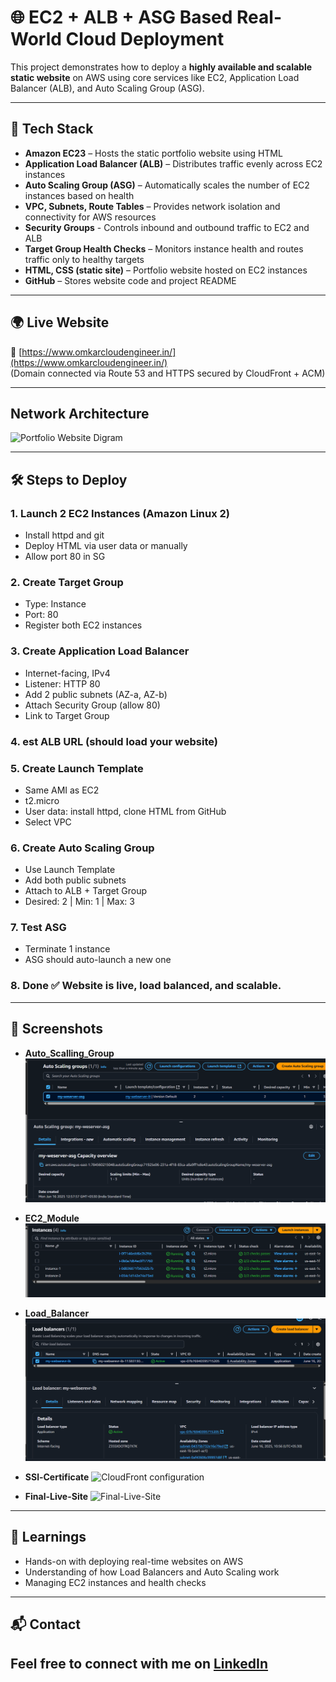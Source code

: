 # 🌐 EC2 + ALB + ASG Based Real-World Cloud Deployment

This project demonstrates how to deploy a **highly available and scalable static website** on AWS using core services like EC2, Application Load Balancer (ALB), and Auto Scaling Group (ASG).

---

## 🚀 Tech Stack

- **Amazon EC23** – Hosts the static portfolio website using HTML
- **Application Load Balancer (ALB)** –  Distributes traffic evenly across EC2 instances 
- **Auto Scaling Group (ASG)** – Automatically scales the number of EC2 instances based on health
- **VPC, Subnets, Route Tables** – Provides network isolation and connectivity for AWS resources
- **Security Groups** - Controls inbound and outbound traffic to EC2 and ALB    
- **Target Group Health Checks** –  Monitors instance health and routes traffic only to healthy targets
- **HTML, CSS (static site)** – Portfolio website hosted on EC2 instances
- **GitHub** – Stores website code and project README

---

## 🌍 Live Website

🔗 [https://www.omkarcloudengineer.in/](https://www.omkarcloudengineer.in/)  
(Domain connected via Route 53 and HTTPS secured by CloudFront + ACM)

---

## Network Architecture

![Portfolio Website Digram](Architecture/Architure-digram.png)

---

## 🛠️ Steps to Deploy

### 1. Launch 2 EC2 Instances (Amazon Linux 2)
- Install httpd and git
- Deploy HTML via user data or manually
- Allow port 80 in SG


### 2. Create Target Group
- Type: Instance
- Port: 80
- Register both EC2 instances

### 3. Create Application Load Balancer
- Internet-facing, IPv4
- Listener: HTTP 80
- Add 2 public subnets (AZ-a, AZ-b)
- Attach Security Group (allow 80)
- Link to Target Group

### 4. est ALB URL (should load your website)

### 5. Create Launch Template
- Same AMI as EC2
- t2.micro
- User data: install httpd, clone HTML from GitHub
- Select VPC

### 6. Create Auto Scaling Group
- Use Launch Template
- Add both public subnets
- Attach to ALB + Target Group
- Desired: 2 | Min: 1 | Max: 3

### 7. Test ASG
- Terminate 1 instance
- ASG should auto-launch a new one

 ### 8. Done ✅ Website is live, load balanced, and scalable.
 
---

## 📸 Screenshots 

- **Auto_Scalling_Group**
![Auto_Scalling_Group](Images/ASG.png)

- **EC2_Module**
![EC2_Module](Images/Ec2_module.png)

- **Load_Balancer**
![Load_Balancer](Images/Load_Balancer.png)

- **SSl-Certificate**
![CloudFront configuration](Images/SSL-Certificate.png)

- **Final-Live-Site**
![Final-Live-Site](Images/Final-Live-Site.png)
  
---

## 🧠 Learnings

- Hands-on with deploying real-time websites on AWS
- Understanding of how Load Balancers and Auto Scaling work
- Managing EC2 instances and health checks

---

## 📬 Contact

Feel free to connect with me on [LinkedIn](https://www.linkedin.com/in/omkar-cloud-engineer/)
---
